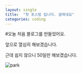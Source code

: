 ```yaml
---
layout: single
title:  "첫 포스팅 입니다. 설레네요"
categories: coding
---
```


#오늘 처음 블로그를 만들었어요.

앞으로 열심히 해보겠습니다.

근데 쉽지 않으니 50일만 해보겠습니다.

![park](/choizaewoo.github.io/assets/img/park.jpg)